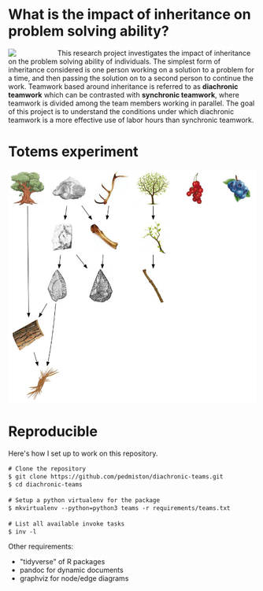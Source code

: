 # What is the impact of inheritance on problem solving ability?

<img src="https://github.com/pedmiston/diachronic-teams/raw/master/img/team-structures-all.png" align="left" width="100">

This research project investigates the impact of inheritance on the problem solving ability of individuals. The simplest form of inheritance considered is one person working on a solution to a problem for a time, and then passing the solution on to a second person to continue the work. Teamwork based around inheritance is referred to as **diachronic teamwork** which can be contrasted with **synchronic teamwork**, where teamwork is divided among the team members working in parallel. The goal of this project is to understand the conditions under which diachronic teamwork is a more effective use of labor hours than synchronic teamwork.

# Totems experiment

![](img/landscape-sample.png)

# Reproducible

Here's how I set up to work on this repository.

    # Clone the repository
    $ git clone https://github.com/pedmiston/diachronic-teams.git
    $ cd diachronic-teams

    # Setup a python virtualenv for the package
    $ mkvirtualenv --python=python3 teams -r requirements/teams.txt

    # List all available invoke tasks
    $ inv -l

Other requirements:

- "tidyverse" of R packages
- pandoc for dynamic documents
- graphviz for node/edge diagrams
